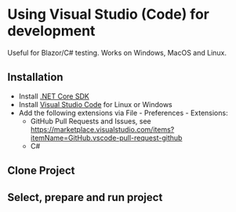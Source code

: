 # Using Visual Studio (Code) for development

Useful for Blazor/C# testing. Works on Windows, MacOS and Linux.

## Installation

- Install [.NET Core SDK](https://docs.microsoft.com/en-us/dotnet/core/install/linux-ubuntu#1804-)
- Install [Visual Studio Code](https://code.visualstudio.com/Download) for Linux or Windows
- Add the following extensions via File - Preferences - Extensions: 
  - GitHub Pull Requests and Issues, see <https://marketplace.visualstudio.com/items?itemName=GitHub.vscode-pull-request-github>
  - C#
  
## Clone Project


## Select, prepare and run project
